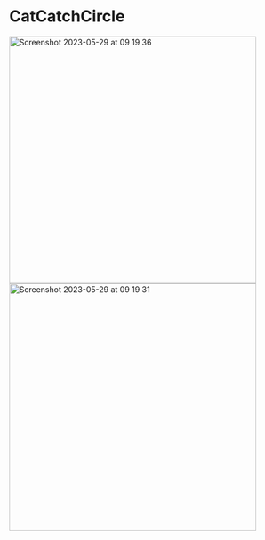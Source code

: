 # CatCatchCircle

<img width="444" alt="Screenshot 2023-05-29 at 09 19 36" src="https://github.com/KossIOS/CatCatchCircle/assets/102085029/96a85ca8-6f93-4a74-aa78-9ab24bbd3f45">
<img width="444" alt="Screenshot 2023-05-29 at 09 19 31" src="https://github.com/KossIOS/CatCatchCircle/assets/102085029/a92dec40-8386-47cb-acb8-69c16dd8fed3">
